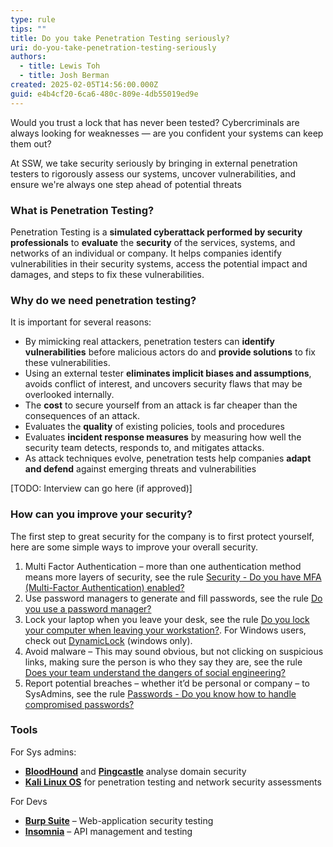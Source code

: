 ```yaml
---
type: rule
tips: ""
title: Do you take Penetration Testing seriously?
uri: do-you-take-penetration-testing-seriously
authors:
  - title: Lewis Toh
  - title: Josh Berman
created: 2025-02-05T14:56:00.000Z
guid: e4b4cf20-6ca6-480c-809e-4db55019ed9e
---
```

Would you trust a lock that has never been tested? Cybercriminals are always looking for weaknesses — are you confident your systems can keep them out?

At SSW, we take security seriously by bringing in external penetration testers to rigorously assess our systems, uncover vulnerabilities, and ensure we're always one step ahead of potential threats

### What is Penetration Testing?

Penetration Testing is a **simulated cyberattack performed by security professionals** to **evaluate** the **security** of the services, systems, and networks of an individual or company. It helps companies identify vulnerabilities in their security systems, access the potential impact and damages, and steps to fix these vulnerabilities.

### Why do we need penetration testing?

It is important for several reasons:

- By mimicking real attackers, penetration testers can **identify vulnerabilities** before malicious actors do and **provide solutions** to fix these vulnerabilities.
- Using an external tester **eliminates implicit biases and assumptions**, avoids conflict of interest, and uncovers security flaws that may be overlooked internally.
- The **cost** to secure yourself from an attack is far cheaper than the consequences of an attack.
- Evaluates the **quality** of existing policies, tools and procedures
- Evaluates **incident response measures** by measuring how well the security team detects, responds to, and mitigates attacks.
- As attack techniques evolve, penetration tests help companies **adapt and defend** against emerging threats and vulnerabilities

\[TODO: Interview can go here (if approved)\]

### How can you improve your security?

The first step to great security for the company is to first protect yourself, here are some simple ways to improve your overall security.

1. Multi Factor Authentication – more than one authentication method means more layers of security, see the rule [Security - Do you have MFA (Multi-Factor Authentication) enabled?](https://www.ssw.com.au/rules/multi-factor-authentication-enabled/)
2. Use password managers to generate and fill passwords, see the rule [Do you use a password manager?](https://www.ssw.com.au/rules/password-manager/)
3. Lock your laptop when you leave your desk, see the rule [Do you lock your computer when leaving your workstation?](https://www.ssw.com.au/rules/lock-your-computer-when-you-leave/). For Windows users, check out [DynamicLock](https://learn.microsoft.com/en-us/windows/security/identity-protection/hello-for-business/hello-feature-dynamic-lock) (windows only).
4. Avoid malware – This may sound obvious, but not clicking on suspicious links, making sure the person is who they say they are, see the rule [Does your team understand the dangers of social engineering?](https://www.ssw.com.au/rules/understand-the-dangers-of-social-engineering/)
5. Report potential breaches – whether it’d be personal or company – to SysAdmins, see the rule [Passwords - Do you know how to handle compromised passwords?](https://www.ssw.com.au/rules/security-compromised-password/)

### Tools

For Sys admins:

- [**BloodHound**](https://bloodhound.readthedocs.io/en/latest/index.html) and [**Pingcastle**](https://www.pingcastle.com/) analyse domain security
- [**Kali Linux OS**](https://www.kali.org/) for penetration testing and network security assessments

For Devs

- [**Burp Suite**](https://portswigger.net/burp) – Web-application security testing
- [**Insomnia**](https://insomnia.rest/) – API management and testing
